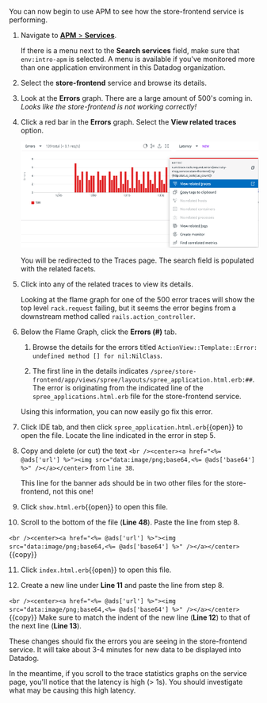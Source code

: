 You can now begin to use APM to see how the store-frontend service is performing. 

1. Navigate to <a href="https://app.datadoghq.com/apm/services" target="_datadog">**APM** > **Services**</a>. 

    If there is a menu next to the **Search services** field, make sure that `env:intro-apm` is selected. A menu is available if you've monitored more than one application environment in this Datadog organization.

2. Select the **store-frontend** service and browse its details.

3. Look at the **Errors** graph. There are a large amount of 500's coming in. *Looks like the store-frontend is not working correctly!*

4. Click a red bar in the **Errors** graph. Select the **View related traces** option. 

    ![View Related Traces](fixappv3/assets/view-traces.png) 
    
    You will be redirected to the Traces page. The search field is populated with the related facets. 

5. Click into any of the related traces to view its details. 

    Looking at the flame graph for one of the 500 error traces will show the top level `rack.request` failing, but it seems the error begins from a downstream method called `rails.action_controller`.

6. Below the Flame Graph, click the **Errors (#)** tab. 

    1. Browse the details for the errors titled `ActionView::Template::Error: undefined method [] for nil:NilClass`.
    
    2. The first line in the details indicates `/spree/store-frontend/app/views/spree/layouts/spree_application.html.erb:##`. The error is originating from the indicated line of the `spree_applications.html.erb` file for the store-frontend service. 
    
    Using this information, you can now easily go fix this error.

7. Click IDE tab, and then click `spree_application.html.erb`{{open}} to open the file. Locate the line indicated in the error in step 5.

8. Copy and delete (or cut) the text `<br /><center><a href="<%= @ads['url'] %>"><img src="data:image/png;base64,<%= @ads['base64'] %>" /></a></center>` from `line 38`. 

    This line for the banner ads should be in two other files for the store-frontend, not this one!

9. Click `show.html.erb`{{open}} to open this file. 

10. Scroll to the bottom of the file (**Line 48**). Paste the line from step 8. 

`<br /><center><a href="<%= @ads['url'] %>"><img src="data:image/png;base64,<%= @ads['base64'] %>" /></a></center>`{{copy}}

11. Click `index.html.erb`{{open}} to open this file. 

12. Create a new line under **Line 11** and paste the line from step 8.

`<br /><center><a href="<%= @ads['url'] %>"><img src="data:image/png;base64,<%= @ads['base64'] %>" /></a></center>`{{copy}} Make sure to match the indent of the new line (**Line 12**) to that of the next line (**Line 13**).

These changes should fix the errors you are seeing in the store-frontend service. It will take about 3-4 minutes for new data to be displayed into Datadog. 

In the meantime, if you scroll to the trace statistics graphs on the service page, you'll notice that the latency is high (> 1s). You should investigate what may be causing this high latency.